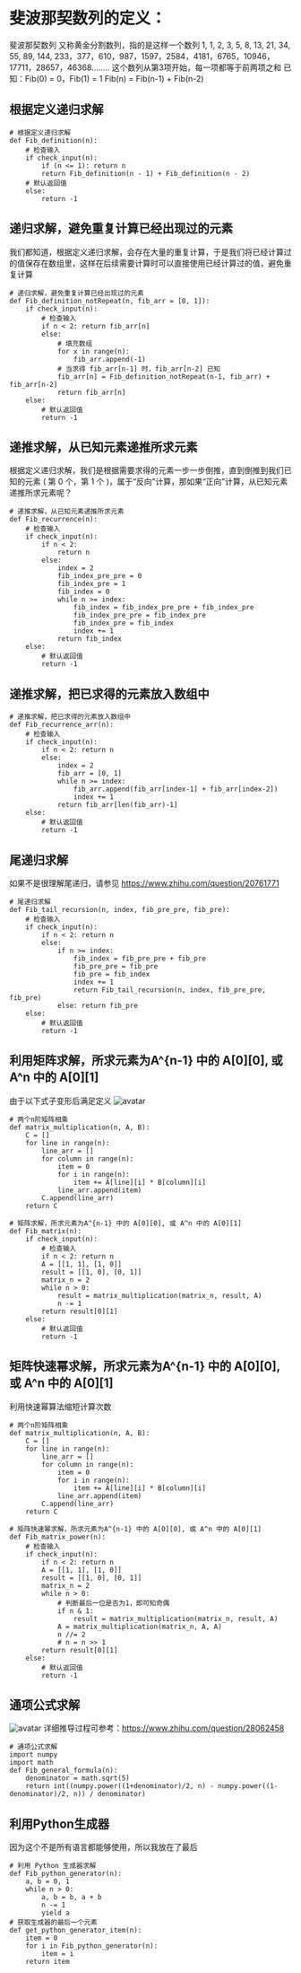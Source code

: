 # 斐波那契数列的定义：
斐波那契数列 又称黄金分割数列，指的是这样一个数列 1, 1, 2, 3, 5, 8, 13, 21, 34, 55, 89, 144, 233，377，610，987，1597，2584，4181，6765，10946，17711，28657，46368........ 这个数列从第3项开始，每一项都等于前两项之和
已知：Fib(0) = 0，Fib(1) = 1
Fib(n) = Fib(n-1) + Fib(n-2)

## 根据定义递归求解
```
# 根据定义递归求解
def Fib_definition(n):
    # 检查输入
    if check_input(n):
        if (n <= 1): return n
        return Fib_definition(n - 1) + Fib_definition(n - 2)
    # 默认返回值
    else:
        return -1
```

## 递归求解，避免重复计算已经出现过的元素
我们都知道，根据定义递归求解，会存在大量的重复计算，于是我们将已经计算过的值保存在数组里，这样在后续需要计算时可以直接使用已经计算过的值，避免重复计算
```
# 递归求解，避免重复计算已经出现过的元素
def Fib_definition_notRepeat(n, fib_arr = [0, 1]):
    if check_input(n):
        # 检查输入
        if n < 2: return fib_arr[n]
        else:
            # 填充数组
            for x in range(n):
                fib_arr.append(-1)
            # 当求得 fib_arr[n-1] 时，fib_arr[n-2] 已知
            fib_arr[n] = Fib_definition_notRepeat(n-1, fib_arr) + fib_arr[n-2]
            return fib_arr[n]
    else:
        # 默认返回值
        return -1
```

## 递推求解，从已知元素递推所求元素
根据定义递归求解，我们是根据需要求得的元素一步一步倒推，直到倒推到我们已知的元素 ( 第 0 个，第 1 个 )，属于“反向”计算，那如果“正向”计算，从已知元素递推所求元素呢？
```
# 递推求解，从已知元素递推所求元素
def Fib_recurrence(n):
    # 检查输入
    if check_input(n):
        if n < 2:
            return n
        else:
            index = 2
            fib_index_pre_pre = 0
            fib_index_pre = 1
            fib_index = 0
            while n >= index:
                fib_index = fib_index_pre_pre + fib_index_pre
                fib_index_pre_pre = fib_index_pre
                fib_index_pre = fib_index
                index += 1
            return fib_index
    else:
        # 默认返回值
        return -1
```

## 递推求解，把已求得的元素放入数组中
```
# 递推求解，把已求得的元素放入数组中
def Fib_recurrence_arr(n):
    # 检查输入
    if check_input(n):
        if n < 2: return n
        else:
            index = 2
            fib_arr = [0, 1]
            while n >= index:
                fib_arr.append(fib_arr[index-1] + fib_arr[index-2])
                index += 1
            return fib_arr[len(fib_arr)-1]
    else:
        # 默认返回值
        return -1
```

## 尾递归求解
如果不是很理解尾递归，请参见 https://www.zhihu.com/question/20761771
```
# 尾递归求解
def Fib_tail_recursion(n, index, fib_pre_pre, fib_pre):
    # 检查输入
    if check_input(n):
        if n < 2: return n
        else:
            if n >= index:
                fib_index = fib_pre_pre + fib_pre
                fib_pre_pre = fib_pre
                fib_pre = fib_index
                index += 1
                return Fib_tail_recursion(n, index, fib_pre_pre, fib_pre)
            else: return fib_pre
    else:
        # 默认返回值
        return -1
```

## 利用矩阵求解，所求元素为A^{n-1} 中的 A[0][0], 或 A^n 中的 A[0][1]
由于以下式子变形后满足定义
![avatar](./img/fib_matrix.png)
    
```
# 两个n阶矩阵相乘
def matrix_multiplication(n, A, B):
    C = []
    for line in range(n):
        line_arr = []
        for column in range(n):
            item = 0
            for i in range(n):
                item += A[line][i] * B[column][i]
            line_arr.append(item)
        C.append(line_arr)
    return C

# 矩阵求解，所求元素为A^{n-1} 中的 A[0][0], 或 A^n 中的 A[0][1]
def Fib_matrix(n):
    if check_input(n):
        # 检查输入
        if n < 2: return n
        A = [[1, 1], [1, 0]]
        result = [[1, 0], [0, 1]]
        matrix_n = 2
        while n > 0:
            result = matrix_multiplication(matrix_n, result, A)
            n -= 1
        return result[0][1]
    else:
        # 默认返回值
        return -1
```

## 矩阵快速幂求解，所求元素为A^{n-1} 中的 A[0][0], 或 A^n 中的 A[0][1]
利用快速幂算法缩短计算次数
```
# 两个n阶矩阵相乘
def matrix_multiplication(n, A, B):
    C = []
    for line in range(n):
        line_arr = []
        for column in range(n):
            item = 0
            for i in range(n):
                item += A[line][i] * B[column][i]
            line_arr.append(item)
        C.append(line_arr)
    return C

# 矩阵快速幂求解，所求元素为A^{n-1} 中的 A[0][0], 或 A^n 中的 A[0][1]
def Fib_matrix_power(n):
    # 检查输入
    if check_input(n):
        if n < 2: return n
        A = [[1, 1], [1, 0]]
        result = [[1, 0], [0, 1]]
        matrix_n = 2
        while n > 0:
            # 判断最后一位是否为1，即可知奇偶
            if n & 1:
                result = matrix_multiplication(matrix_n, result, A)
            A = matrix_multiplication(matrix_n, A, A)
            n //= 2
            # n = n >> 1
        return result[0][1]
    else:
        # 默认返回值
        return -1
```

## 通项公式求解
![avatar](./img/fib_formula.png)
详细推导过程可参考：https://www.zhihu.com/question/28062458
```
# 通项公式求解
import numpy
import math
def Fib_general_formula(n):
    denominator = math.sqrt(5)
    return int((numpy.power((1+denominator)/2, n) - numpy.power((1-denominator)/2, n)) / denominator)
```

## 利用Python生成器
因为这个不是所有语言都能够使用，所以我放在了最后
```
# 利用 Python 生成器求解
def Fib_python_generator(n):
    a, b = 0, 1
    while n > 0:
        a, b = b, a + b
        n -= 1
        yield a
# 获取生成器的最后一个元素
def get_python_generator_item(n):
    item = 0
    for i in Fib_python_generator(n):
        item = i
    return item
```
